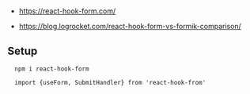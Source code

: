 # 
- https://react-hook-form.com/

- https://blog.logrocket.com/react-hook-form-vs-formik-comparison/


## Setup
```
  npm i react-hook-form
```



```
  import {useForm, SubmitHandler} from 'react-hook-from'
```